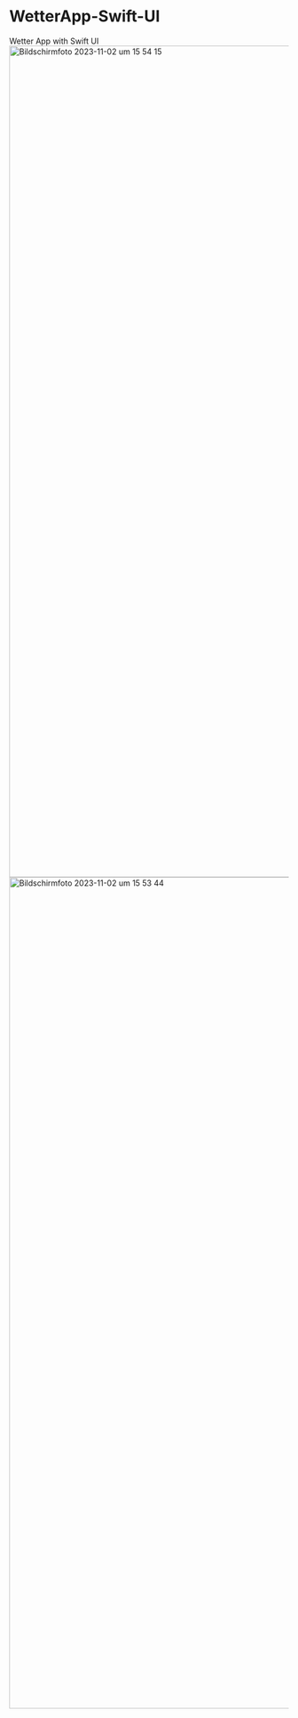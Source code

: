 # WetterApp-Swift-UI
Wetter App with Swift UI
<img width="1496" alt="Bildschirmfoto 2023-11-02 um 15 54 15" src="https://github.com/M-Halid/WetterApp-Swift-UI/assets/59921239/53fe043b-4465-4f89-bfdb-6527986d5783">
<img width="1496" alt="Bildschirmfoto 2023-11-02 um 15 53 44" src="https://github.com/M-Halid/WetterApp-Swift-UI/assets/59921239/a13aa159-0550-4902-8762-67c1f6bbb0f3">
